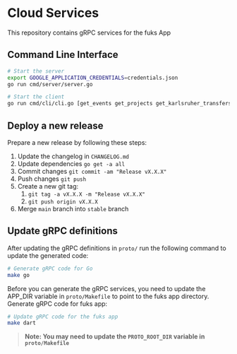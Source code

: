 # Cloud Services

This repository contains gRPC services for the fuks App

## Command Line Interface

```bash
# Start the server
export GOOGLE_APPLICATION_CREDENTIALS=credentials.json
go run cmd/server/server.go

# Start the client
go run cmd/cli/cli.go [get_events get_projects get_karlsruher_transfers]
```

## Deploy a new release

Prepare a new release by following these steps:

1. Update the changelog in `CHANGELOG.md`
2. Update dependencies `go get -a all`
3. Commit changes `git commit -am "Release vX.X.X"`
4. Push changes `git push`
5. Create a new git tag:
    1. `git tag -a vX.X.X -m "Release vX.X.X"`
    2. `git push origin vX.X.X`
6. Merge `main` branch into `stable` branch

## Update gRPC definitions

After updating the gRPC definitions in `proto/` run the following command to update the generated code:

```bash
# Generate gRPC code for Go
make go
```

Before you can generate the gRPC services, you need to update the APP_DIR variable in `proto/Makefile` to point to the
fuks app directory. Generate gRPC code for fuks app:

```bash
# Update gRPC code for the fuks app
make dart
```

> **Note: You may need to update the `PROTO_ROOT_DIR` variable in `proto/Makefile`**
